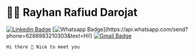 # :man_technologist: Rayhan Rafiud Darojat

[![Linkedin Badge](https://img.shields.io/badge/-LinkedIn-blue?style=flat-square&logo=Linkedin&logoColor=white&link=https://www.linkedin.com/in/luiz-carlos-abbott-galvão-neto-21a93b148/)](https://www.linkedin.com/in/luiz-carlos-abbott-galvão-neto-21a93b148/)
[![Whatsapp Badge](https://img.shields.io/badge/-Whatsapp-4CA143?style=flat-square&labelColor=4CA143&logo=whatsapp&logoColor=white&link=https://api.whatsapp.com/send?phone=6288983210303&text=Hi!)](https://api.whatsapp.com/send?phone=6288983210303&text=Hi!)
[![Gmail Badge](https://img.shields.io/badge/-Gmail-c14438?style=flat-square&logo=Gmail&logoColor=white&link=mailto:rayhanrafiudd@gmail.com)](mailto:rayhanrafiudd@gmail.com)

    Hi there 👋 Nice to meet you
